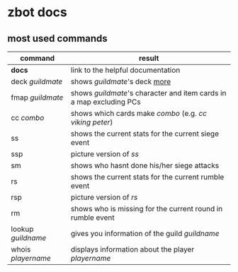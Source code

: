 # zbot docs

## most used commands
|command|result  |
|--|--|
| **docs** | link to the helpful documentation|
|deck _guildmate_ | shows _guildmate_'s deck [more](deck-building)|
|fmap _guildmate_ | shows _guildmate_'s character and item cards in a map excluding PCs |
| cc _combo_ | shows which cards make _combo_ (e.g. _cc viking peter_)|
|ss| shows the current stats for the current siege event|
|ssp| picture version of _ss_|
|sm| shows who hasnt done his/her siege attacks|
|rs| shows the current stats for the current rumble event|
|rsp| picture version of _rs_|
|rm| shows who is missing for the current round in rumble event|
|lookup _guildname_| gives you information of the guild _guildname_|
|whois _playername_ | displays information about the player _playername_|
<!--stackedit_data:
eyJoaXN0b3J5IjpbLTYyNTU0MjI1OSwxOTYzNzY4NDQzLDE0OT
QyNTU2MTQsLTIwNjAxMzc1MTNdfQ==
-->